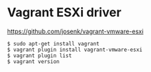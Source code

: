 # Vagrant ESXi driver

<https://github.com/josenk/vagrant-vmware-esxi>


```
$ sudo apt-get install vagrant
$ vagrant plugin install vagrant-vmware-esxi
$ vagrant plugin list
$ vagrant version
```
